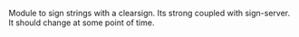 Module to sign strings with a clearsign. Its strong coupled with sign-server. 
It should change at some point of time.
